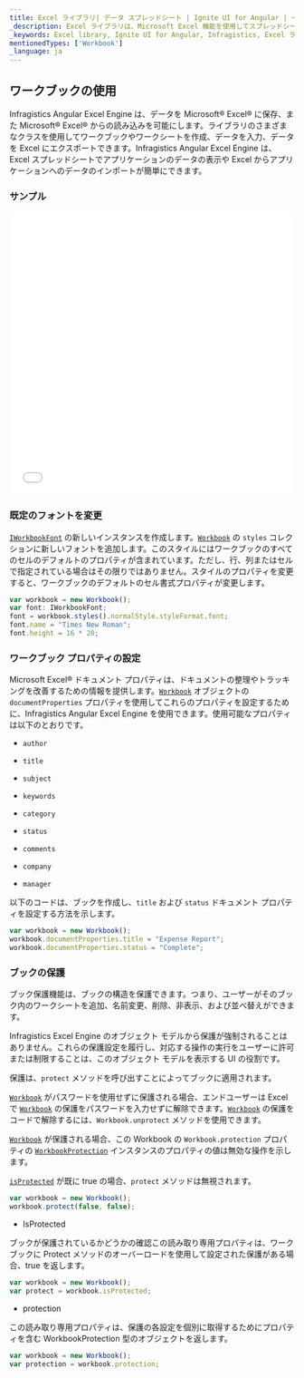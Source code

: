 ```yaml
---
title: Excel ライブラリ| データ スプレッドシート | Ignite UI for Angular | インフラジスティックス
_description: Excel ライブラリは、Microsoft Excel 機能を使用してスプレッドシート データを使用した作業が可能になります。
_keywords: Excel library, Ignite UI for Angular, Infragistics, Excel ライブラリ, インフラジスティックス
mentionedTypes: ['Workbook']
_language: ja
---
```


## ワークブックの使用

Infragistics Angular Excel Engine は、データを Microsoft® Excel® に保存、また Microsoft® Excel® からの読み込みを可能にします。ライブラリのさまざまなクラスを使用してワークブックやワークシートを作成、データを入力、データを Excel にエクスポートできます。Infragistics Angular Excel Engine は、Excel スプレッドシートでアプリケーションのデータの表示や Excel からアプリケーションへのデータのインポートが簡単にできます。

### サンプル

<div class="sample-container loading" style="height: 500px">
    <iframe id="excel-library-overview-sample-iframe" src='{environment:dvDemosBaseUrl}/excel-library/operations-on-workbooks' width="100%" height="100%" seamless frameBorder="0" onload="onXPlatSampleIframeContentLoaded(this);"></iframe>
</div>

<div class="divider--half"></div>

### 既定のフォントを変更

[`IWorkbookFont`]({environment:dvApiBaseUrl}/products/ignite-ui-angular/api/docs/typescript/latest/classes/iworkbookfont.html) の新しいインスタンスを作成します。[`Workbook`]({environment:dvApiBaseUrl}/products/ignite-ui-angular/api/docs/typescript/latest/classes/workbook.html) の `styles` コレクションに新しいフォントを追加します。このスタイルにはワークブックのすべてのセルのデフォルトのプロパティが含まれています。ただし、行、列またはセルで指定されている場合はその限りではありません。スタイルのプロパティを変更すると、ワークブックのデフォルトのセル書式プロパティが変更します。

```ts
var workbook = new Workbook();
var font: IWorkbookFont;
font = workbook.styles().normalStyle.styleFormat.font;
font.name = "Times New Roman";
font.height = 16 * 20;
```

### ワークブック プロパティの設定

Microsoft Excel® ドキュメント プロパティは、ドキュメントの整理やトラッキングを改善するための情報を提供します。[`Workbook`]({environment:dvApiBaseUrl}/products/ignite-ui-angular/api/docs/typescript/latest/classes/workbook.html) オブジェクトの `documentProperties` プロパティを使用してこれらのプロパティを設定するために、Infragistics Angular Excel Engine を使用できます。使用可能なプロパティは以下のとおりです。

-   `author`

-   `title`

-   `subject`

-   `keywords`

-   `category`

-   `status`

-   `comments`

-   `company`

-   `manager`

以下のコードは、ブックを作成し、`title` および `status` ドキュメント プロパティを設定する方法を示します。

```ts
var workbook = new Workbook();
workbook.documentProperties.title = "Expense Report";
workbook.documentProperties.status = "Complete";
```

### ブックの保護

ブック保護機能は、ブックの構造を保護できます。つまり、ユーザーがそのブック内のワークシートを追加、名前変更、削除、非表示、および並べ替えができます。

Infragistics Excel Engine のオブジェクト モデルから保護が強制されることはありません。これらの保護設定を履行し、対応する操作の実行をユーザーに許可または制限することは、このオブジェクト モデルを表示する UI の役割です。

保護は、`protect` メソッドを呼び出すことによってブックに適用されます。

[`Workbook`]({environment:dvApiBaseUrl}/products/ignite-ui-angular/api/docs/typescript/latest/classes/workbook.html) がパスワードを使用せずに保護される場合、エンドユーザーは Excel で [`Workbook`]({environment:dvApiBaseUrl}/products/ignite-ui-angular/api/docs/typescript/latest/classes/workbook.html) の保護をパスワードを入力せずに解除できます。[`Workbook`]({environment:dvApiBaseUrl}/products/ignite-ui-angular/api/docs/typescript/latest/classes/workbook.html) の保護をコードで解除するには、`Workbook.unprotect` メソッドを使用できます。

[`Workbook`]({environment:dvApiBaseUrl}/products/ignite-ui-angular/api/docs/typescript/latest/classes/workbook.html) が保護される場合、この Workbook の `Workbook.protection` プロパティの [`WorkbookProtection`]({environment:dvApiBaseUrl}/products/ignite-ui-angular/api/docs/typescript/latest/classes/workbookprotection.html) インスタンスのプロパティの値は無効な操作を示します。

[`isProtected`]({environment:dvApiBaseUrl}/products/ignite-ui-angular/api/docs/typescript/latest/classes/workbook.html#isprotected) が既に true の場合、`protect` メソッドは無視されます。

```ts
var workbook = new Workbook();
workbook.protect(false, false);
```

-   IsProtected

ブックが保護されているかどうかの確認この読み取り専用プロパティは、ワークブックに Protect メソッドのオーバーロードを使用して設定された保護がある場合、true を返します。

```ts
var workbook = new Workbook();
var protect = workbook.isProtected;
```

-   protection

この読み取り専用プロパティは、保護の各設定を個別に取得するためにプロパティを含む WorkbookProtection 型のオブジェクトを返します。

```ts
var workbook = new Workbook();
var protection = workbook.protection;
```
